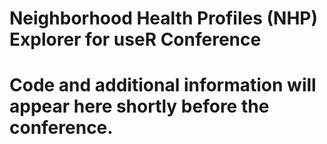 # Neighborhood Health Profiles (NHP) Explorer for useR Conference
# Code and additional information will appear here shortly before the conference.
